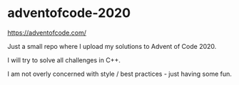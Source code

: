 # adventofcode-2020
https://adventofcode.com/

Just a small repo where I upload my solutions to Advent of Code 2020.

I will try to solve all challenges in C++.

I am not overly concerned with style / best practices - just having some fun.
